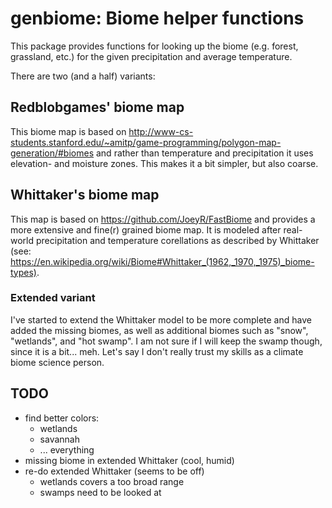# genbiome: Biome helper functions

This package provides functions for looking up the biome (e.g. forest, grassland, etc.) for the given precipitation and average temperature.

There are two (and a half) variants:

## Redblobgames' biome map

This biome map is based on http://www-cs-students.stanford.edu/~amitp/game-programming/polygon-map-generation/#biomes and rather than temperature and precipitation it uses elevation- and moisture zones.
This makes it a bit simpler, but also coarse.

## Whittaker's biome map

This map is based on https://github.com/JoeyR/FastBiome and provides a more extensive and fine(r) grained biome map. It is modeled after real-world precipitation and temperature corellations as described by Whittaker (see: https://en.wikipedia.org/wiki/Biome#Whittaker_(1962,_1970,_1975)_biome-types).

### Extended variant

I've started to extend the Whittaker model to be more complete and have added the missing biomes, as well as additional biomes such as "snow", "wetlands", and "hot swamp". I am not sure if I will keep the swamp though, since it is a bit... meh. Let's say I don't really trust my skills as a climate biome science person.


## TODO

* find better colors:
  * wetlands
  * savannah
  * ... everything
* missing biome in extended Whittaker (cool, humid)
* re-do extended Whittaker (seems to be off)
  * wetlands covers a too broad range
  * swamps need to be looked at